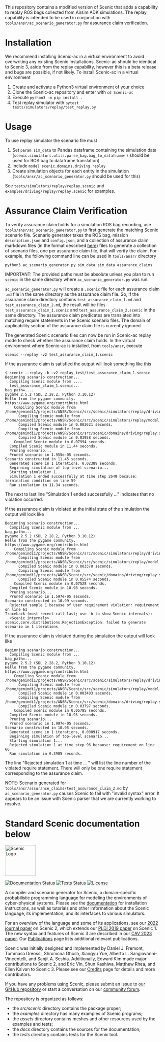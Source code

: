 This repository contains a modified version of Scenic that adds a capability to replay ROS bags
collected from Airsim ADK simulations. The replay capability is intended to be used in conjunction
with `tools/ansr/ac_scenario_generator.py` for assurance claim verification.

# Installation
We recommend installing Scenic-ac in a virtual environment to avoid overwriting any existing Scenic
installations. Scenic-ac should be identical to Scenic 3, aside from the replay capability, however
this is a beta release and bugs are possible, if not likely. To install Scenic-ac in a virtual
environment

1. Create and activate a Python3 virtual environment of your choice
2. Clone the Scenic-ac repository and enter with `cd Scenic-ac`
3. Execute `python3 -m pip install .`
4. Test replay simulator with `pytest tests/simulators/replay/test_replay.py`

# Usage
To use replay simulator the scenario file must

1. Set `param sim_data` to Pandas dataframe containing the simulation data (`scenic.simulators.utils.parse_bag.bag_to_dataframe()` should be used for ROS bag to dataframe translation)
2. Include `model scenic.domains.driving.replay`
3. Create simulation objects for each entity in the simulation (`tools/ansr/ac_scenario_generator.py` should
be used for this)

See `tests/simulators/replay/replay.scenic` and `examples/driving/replay/replay.scenic` for examples.

# Assurance Claim Verification
To verify assurance claim holds for a simulation ROS bag recording, use
`tools/ansr/ac_scenario_generator.py` to first generate the matching Scenic scenario file. Scenario
generator takes the ROS bag, mission `description.json` and `config.json`, and a collection of
assurance claim markdown files (in the format described
[here](https://github.com/darpa-ansr/assurance-claims/blob/main/eval02/assurance_claim_formalism.md))
files to generate a collection of scenario files, one per assurance claim file, that will verify the
claim. For example, the following command line can be used in `tools/ansr/` directory

```
python3 ac_scenario_generator.py sim_data sim_data assurance_claims
```

IMPORTANT: The provided paths must be absolute unless you plan to run `scenic` in the same directory
where `ac_scenario_generator.py` was run.

`ac_scenario_generator.py` will create a `.scenic` file for each assurance claim `.md` file in the
same directory as the assurance claim file. So, if the assurance claim directory contains
`test_assurance_claim_1.md` and `test_assurance_claim_2.md`, the result will be files
`test_assurance_claim_1.scenic` and `test_assurance_claim_2.scenic` in the same directory. The
assurance claim predicates are translated into matching require statements in the Scenic scenario
files. The domain of applicability section of the assurance claim file is currently ignored.

The generated Scenic scenario files can now be run in Scenic-ac replay mode to check whether the
assurance claim holds. In the virtual environment where Scenic-ac is installed, from
`tools/ansr`, execute

```
scenic --replay -v2 test_assurance_claim_1.scenic
```

If the assurance claim is satisfied the output will look something like this

```
$ scenic --replay -b -v2 replay_test/test_assurance_claim_1.scenic
Beginning scenario construction...
  Compiling Scenic module from ....
  test_assurance_claim_1.scenic...
bag_path=....
pygame 2.5.2 (SDL 2.28.2, Python 3.10.12)
Hello from the pygame community. https://www.pygame.org/contribute.html
    Compiling Scenic module from /home/genindi1/projects/ANSR/Scenic/src/scenic/simulators/replay/driving_model.scenic...
      Compiling Scenic module from /home/genindi1/projects/ANSR/Scenic/src/scenic/simulators/replay/model.scenic...
      Compiled Scenic module in 0.003621 seconds.
      Compiling Scenic module from /home/genindi1/projects/ANSR/Scenic/src/scenic/domains/driving/replay.scenic...
      Compiled Scenic module in 0.03958 seconds.
    Compiled Scenic module in 0.07994 seconds.
  Compiled Scenic module in 11.44 seconds.
  Pruning scenario...
  Pruned scenario in 1.955e-05 seconds.
Scenario constructed in 11.45 seconds.
  Generated scene in 1 iterations, 0.02389 seconds.
  Beginning simulation of top-level scenario...
  Starting simulation 1...
  Simulation 1 ended successfully at time step 2640 because: termination condition on line 59
  Ran simulation in 11.34 seconds.
```

The next to last line "Simulation 1 ended successfully ..." indicates that no violation occurred.

If the assurance claim is violated at the initial state of the simulation the output will look like

```
Beginning scenario construction...
  Compiling Scenic module from ...
bag_path=...
pygame 2.5.2 (SDL 2.28.2, Python 3.10.12)
Hello from the pygame community. https://www.pygame.org/contribute.html
    Compiling Scenic module from /home/genindi1/projects/ANSR/Scenic/src/scenic/simulators/replay/driving_model.scenic...
      Compiling Scenic module from /home/genindi1/projects/ANSR/Scenic/src/scenic/simulators/replay/model.scenic...
      Compiled Scenic module in 0.003378 seconds.
      Compiling Scenic module from /home/genindi1/projects/ANSR/Scenic/src/scenic/domains/driving/replay.scenic...
      Compiled Scenic module in 0.05574 seconds.
    Compiled Scenic module in 0.07528 seconds.
  Compiled Scenic module in 10.98 seconds.
  Pruning scenario...
  Pruned scenario in 1.597e-05 seconds.
Scenario constructed in 10.99 seconds.
  Rejected sample 1 because of User requirement violation: requirement on line 61
Traceback (most recent call last; use -b to show Scenic internals):
  <Scenic internals>
scenic.core.distributions.RejectionException: failed to generate scenario in 1 iterations
```

If the assurance claim is violated during the simulation the output will look like

```
Beginning scenario construction...
  Compiling Scenic module from ...
bag_path=...
pygame 2.5.2 (SDL 2.28.2, Python 3.10.12)
Hello from the pygame community. https://www.pygame.org/contribute.html
    Compiling Scenic module from /home/genindi1/projects/ANSR/Scenic/src/scenic/simulators/replay/driving_model.scenic...
      Compiling Scenic module from /home/genindi1/projects/ANSR/Scenic/src/scenic/simulators/replay/model.scenic...
      Compiled Scenic module in 0.003403 seconds.
      Compiling Scenic module from /home/genindi1/projects/ANSR/Scenic/src/scenic/domains/driving/replay.scenic...
      Compiled Scenic module in 0.03797 seconds.
    Compiled Scenic module in 0.05785 seconds.
  Compiled Scenic module in 10.93 seconds.
  Pruning scenario...
  Pruned scenario in 1.907e-05 seconds.
Scenario constructed in 10.95 seconds.
  Generated scene in 1 iterations, 0.008917 seconds.
  Beginning simulation of top-level scenario...
  Starting simulation 1...
  Rejected simulation 1 at time step 96 because: requirement on line 66
  Ran simulation in 0.3905 seconds.
```

The line "Rejected simulation 1 at time ... " will list the line number of the violated require
statement. There will only be one require statement corresponding to the assurance claim.

NOTE: Scenario generated for `tools/ansr/assurance_claims/test_assurance_claim_2.md` by
`ac_scenario_generator.py` causes Scenic to fail with "invalid syntax" error. It appears to be
an issue with Scenic parser that we are currently working to resolve.

# Standard Scenic documentation below

[<img src="https://docs.scenic-lang.org/en/latest/_static/logo-full.svg" alt="Scenic Logo" height="100">](https://scenic-lang.org/)

[![Documentation Status](https://readthedocs.org/projects/scenic-lang/badge/?version=latest)](https://docs.scenic-lang.org/en/latest/?badge=latest)
[![Tests Status](https://github.com/BerkeleyLearnVerify/Scenic/actions/workflows/run-tests.yml/badge.svg)](https://github.com/BerkeleyLearnVerify/Scenic/actions/workflows/run-tests.yml)
[![License](https://img.shields.io/badge/License-BSD%203--Clause-blue.svg)](https://opensource.org/licenses/BSD-3-Clause)

A compiler and scenario generator for Scenic, a domain-specific probabilistic programming language for modeling the environments of cyber-physical systems.
Please see the [documentation](https://docs.scenic-lang.org/) for installation instructions, as well as tutorials and other information about the Scenic language, its implementation, and its interfaces to various simulators.

For an overview of the language and some of its applications, see our [2022 journal paper](https://link.springer.com/article/10.1007/s10994-021-06120-5) on Scenic 2, which extends our [PLDI 2019 paper](https://arxiv.org/abs/1809.09310) on Scenic 1.
The new syntax and features of Scenic 3 are described in our [CAV 2023 paper](https://arxiv.org/abs/2307.03325).
Our [Publications](https://docs.scenic-lang.org/en/latest/publications.html) page lists additional relevant publications.

Scenic was initially designed and implemented by Daniel J. Fremont, Tommaso Dreossi, Shromona Ghosh, Xiangyu Yue, Alberto L. Sangiovanni-Vincentelli, and Sanjit A. Seshia.
Additionally, Edward Kim made major contributions to Scenic 2, and Eric Vin, Shun Kashiwa, Matthew Rhea, and Ellen Kalvan to Scenic 3.
Please see our [Credits](https://docs.scenic-lang.org/en/latest/credits.html) page for details and more contributors.

If you have any problems using Scenic, please submit an issue to [our GitHub repository](https://github.com/BerkeleyLearnVerify/Scenic) or start a conversation on our [community forum](https://forum.scenic-lang.org/).

The repository is organized as follows:

* the _src/scenic_ directory contains the package proper;
* the _examples_ directory has many examples of Scenic programs;
* the _assets_ directory contains meshes and other resources used by the examples and tests;
* the _docs_ directory contains the sources for the documentation;
* the _tests_ directory contains tests for the Scenic tool.
